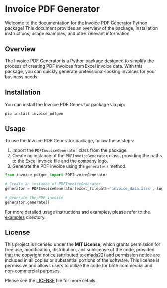 # Invoice PDF Generator

Welcome to the documentation for the Invoice PDF Generator Python package! This document provides an overview of the package, installation instructions, usage examples, and other relevant information.

## Overview
The Invoice PDF Generator is a Python package designed to simplify the process of creating PDF invoices from Excel invoice data. With this package, you can quickly generate professional-looking invoices for your business needs.

## Installation
You can install the Invoice PDF Generator package via pip:

```bash
pip install invoice_pdfgen
```

## Usage
To use the Invoice PDF Generator package, follow these steps:

1. Import the `PDFInvoiceGenerator` class from the package.
2. Create an instance of the `PDFInvoiceGenerator` class, providing the paths to the Excel invoice file and the company logo.
3. Generate the PDF invoice using the `generate()` method.

```python
from invoice_pdfgen import PDFInvoiceGenerator

# Create an instance of PDFInvoiceGenerator
generator = PDFInvoiceGenerator(excel_filepath='invoice_data.xlsx', logo_filepath='company_logo.png')

# Generate the PDF invoice
generator.generate()
```

For more detailed usage instructions and examples, please refer to the [examples](../examples) directory.

## License
This project is licensed under the **MIT License**, which grants permission for free use, modification, distribution, and sublicense of the code, provided that the copyright notice (attributed to [emads22](https://github.com/emads22)) and permission notice are included in all copies or substantial portions of the software. This license is permissive and allows users to utilize the code for both commercial and non-commercial purposes.

Please see the [LICENSE](LICENSE) file for more details.
